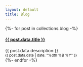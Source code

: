 ```yaml
---
layout: default
title: Blog
---
```



{%- for post in collections.blog -%}
  <div>
    <h4>
      <a href="{{ post.url }}">{{ post.data.title }}</a>
    </h4>
    <div>
      <div >{{ post.data.description }}</div>
    </div>
    <small> {{ post.data.date | date: "%dth %B %Y" }}</small>
  </div>
{%- endfor -%}
